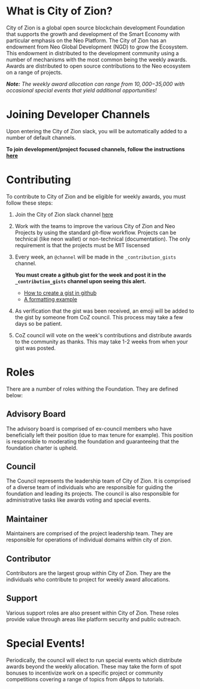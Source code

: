  # What is City of Zion?
 City of Zion is a global open source blockchain development Foundation that supports the growth and development of the Smart Economy
 with particular emphasis on the Neo Platform.  The City of Zion has an endowment from Neo Global Development (NGD) to grow the Ecosystem.
 This endowment in distributed to the development community using a number of mechanisms with the most common being the weekly awards.  Awards are distributed to open source contributions to the Neo ecosystem on a range of projects.
 
 *<b>Note:</b> The weekly award allocation can range from $10,000-$35,000 with occasional special events that yield additional opportunities!*
  
  
 # Joining Developer Channels
 Upon entering the City of Zion slack, you will be automatically added to a number of default channels.  
 
 <b>To join development/project focused channels, follow the instructions [here](https://get.slack.help/hc/en-us/articles/205239967-Browse-and-join-channels)</b>
 
 # Contributing
 
 To contribute to City of Zion and be eligible for weekly awards, you must follow these steps:
 
 1.  Join the City of Zion slack channel [here](http://cityofzion.slack.com)
 2. Work with the teams to improve the various City of Zion and Neo Projects by using the standard git-flow workflow.  Projects can be technical (like neon wallet) or non-technical (documentation). The only requirement is that the projects must be MIT liscensed 
 3. Every week, an `@channel` will be made in the `_contribution_gists` channel.  
 
    <b>You must create a github gist for the week and post it in the `_contribution_gists` channel upon seeing this alert.</b>
 
    * [How to create a gist in github](https://help.github.com/articles/creating-gists/)
    * [A formatting example](https://gist.github.com/nunojusto/67c9f316ca4606717ef2b5cae96afe30)
     
 4. As verification that the gist was been received, an emoji will be added to the gist by someone from CoZ council. This process may take a few days so be patient.
 5. CoZ council will vote on the week's contributions and distribute awards to the community as thanks.  This may take 1-2 weeks from when your gist was posted.
 
 # Roles
 There are a number of roles withing the Foundation.  They are defined below:
 
 ## Advisory Board
 The advisory board is comprised of ex-council members who have beneficially left their position (due to max tenure for example).  This position is responsible to moderating the foundation and guaranteeing that the foundation charter is upheld.
 
 ## Council
 The Council represents the leadership team of City of Zion.  It is comprised of a diverse team of individuals who are responsible for guiding the foundation and leading its projects.  The council is also responsible for administrative tasks like awards voting and special events.
 
 ## Maintainer
 Maintainers are comprised of the project leadership team.  They are responsible for operations of individual domains within city of zion.
 
 ## Contributor
 Contributors are the largest group within City of Zion.  They are the individuals who contribute to project for weekly award allocations.
 
 ## Support
 Various support roles are also present within City of Zion.  These roles provide value through areas like platform security and public outreach.

# Special Events!
Periodically, the council will elect to run special events which distribute awards beyond the weekly allocation.  These may take the form of spot bonuses to incentivize work on a specific project or community competitions covering a range of topics from dApps to tutorials.
